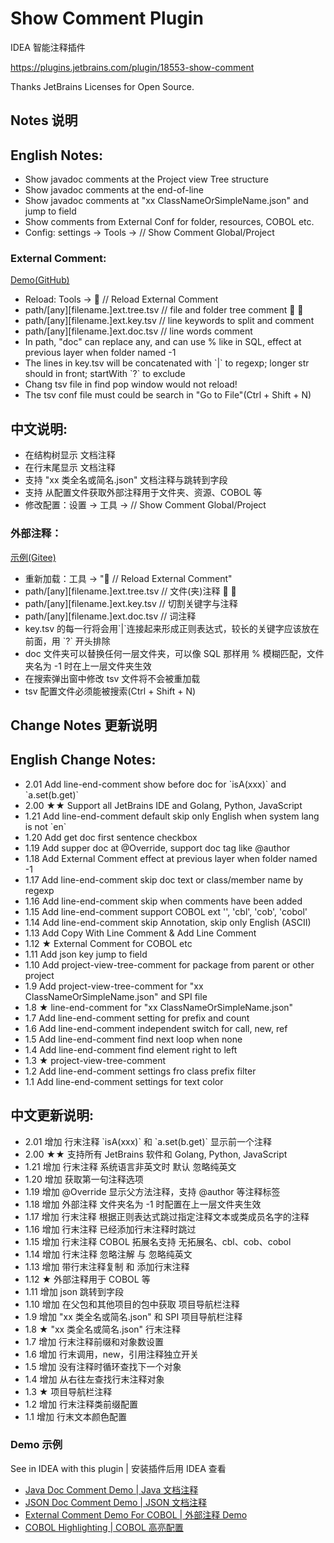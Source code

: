 # Show Comment Plugin
IDEA 智能注释插件

https://plugins.jetbrains.com/plugin/18553-show-comment

Thanks JetBrains Licenses for Open Source.

## Notes 说明

<h2>English Notes:</h2>
<ul>
<li>Show javadoc comments at the Project view Tree structure
<li>Show javadoc comments at the end-of-line
<li>Show javadoc comments at "xx ClassNameOrSimpleName.json" and jump to field
<li>Show comments from External Conf for folder, resources, COBOL etc.
<li>Config: settings -> Tools -> // Show Comment Global/Project
</ul>

<h3>External Comment:</h3>
<a href="https://github.com/LinWanCen/show-comment/tree/main/src/test/java/io/github/linwancen/plugin/show/demo/ext">Demo(GitHub)</a>
<ul>
<li>Reload: Tools -> 🔄 // Reload External Comment
<li>path/[any][filename.]ext.tree.tsv // file and folder tree comment 📝 📁
<li>path/[any][filename.]ext.key.tsv  // line keywords to split and comment
<li>path/[any][filename.]ext.doc.tsv  // line words comment
<li>In path, "doc" can replace any, and can use % like in SQL, effect at previous layer when folder named -1
<li>The lines in key.tsv will be concatenated with `|` to regexp; longer str should in front; startWith `?` to exclude
<li>Chang tsv file in find pop window would not reload!
<li>The tsv conf file must could be search in "Go to File"(Ctrl + Shift + N)
</ul>


<h2>中文说明:</h2>
<ul>
<li>在结构树显示 文档注释
<li>在行末尾显示 文档注释
<li>支持 "xx 类全名或简名.json" 文档注释与跳转到字段
<li>支持 从配置文件获取外部注释用于文件夹、资源、COBOL 等
<li>修改配置：设置 -> 工具 -> // Show Comment Global/Project
</ul>

<h3>外部注释：</h3>
<a href="https://gitee.com/LinWanCen/show-comment/tree/main/src/test/java/io/github/linwancen/plugin/show/demo/ext">示例(Gitee)</a>
<ul>
<li>重新加载：工具 -> "🔄 // Reload External Comment"
<li>path/[any][filename.]ext.tree.tsv // 文件(夹)注释 📝 📁
<li>path/[any][filename.]ext.key.tsv  // 切割关键字与注释
<li>path/[any][filename.]ext.doc.tsv  // 词注释
<li>key.tsv 的每一行将会用`|`连接起来形成正则表达式，较长的关键字应该放在前面，用 `?` 开头排除
<li>doc 文件夹可以替换任何一层文件夹，可以像 SQL 那样用 % 模糊匹配，文件夹名为 -1 时在上一层文件夹生效
<li>在搜索弹出窗中修改 tsv 文件将不会被重加载
<li>tsv 配置文件必须能被搜索(Ctrl + Shift + N)
</ul>



## Change Notes 更新说明

<h2>English Change Notes:</h2>
<ul>
<li>2.01  Add line-end-comment  show before doc for `isA(xxx)` and `a.set(b.get)`
<li>2.00  ★★ Support all JetBrains IDE and Golang, Python, JavaScript
<li>1.21  Add line-end-comment  default skip only English when system lang is not `en`
<li>1.20  Add get doc first sentence checkbox
<li>1.19  Add supper doc at @Override, support doc tag like @author
<li>1.18  Add External Comment  effect at previous layer when folder named -1
<li>1.17  Add line-end-comment  skip doc text or class/member name by regexp
<li>1.16  Add line-end-comment  skip when comments have been added
<li>1.15  Add line-end-comment  support COBOL ext '', 'cbl', 'cob', 'cobol'
<li>1.14  Add line-end-comment  skip Annotation, skip only English (ASCII)
<li>1.13  Add Copy With Line Comment & Add Line Comment
<li>1.12   ★  External Comment for COBOL etc
<li>1.11  Add json key jump to field
<li>1.10  Add project-view-tree-comment  for package from parent or other project
<li>1.9   Add project-view-tree-comment  for "xx ClassNameOrSimpleName.json" and SPI file
<li>1.8    ★  line-end-comment  for "xx ClassNameOrSimpleName.json"
<li>1.7   Add line-end-comment  setting for prefix and count
<li>1.6   Add line-end-comment  independent switch for call, new, ref
<li>1.5   Add line-end-comment  find next loop when none
<li>1.4   Add line-end-comment  find element right to left
<li>1.3    ★  project-view-tree-comment
<li>1.2   Add line-end-comment  settings fro class prefix filter
<li>1.1   Add line-end-comment  settings for text color
</ul>

<h2>中文更新说明:</h2>
<ul>
<li>2.01  增加 行末注释 `isA(xxx)` 和 `a.set(b.get)` 显示前一个注释
<li>2.00  ★★ 支持所有 JetBrains 软件和 Golang, Python, JavaScript
<li>1.21  增加 行末注释 系统语言非英文时 默认 忽略纯英文
<li>1.20  增加 获取第一句注释选项
<li>1.19  增加 @Override 显示父方法注释，支持 @author 等注释标签
<li>1.18  增加 外部注释 文件夹名为 -1 时配置在上一层文件夹生效
<li>1.17  增加 行末注释 根据正则表达式跳过指定注释文本或类成员名字的注释
<li>1.16  增加 行末注释 已经添加行末注释时跳过
<li>1.15  增加 行末注释 COBOL 拓展名支持 无拓展名、cbl、cob、cobol
<li>1.14  增加 行末注释 忽略注解 与 忽略纯英文
<li>1.13  增加 带行末注释复制 和 添加行末注释
<li>1.12   ★  外部注释用于 COBOL 等
<li>1.11  增加 json 跳转到字段
<li>1.10  增加 在父包和其他项目的包中获取 项目导航栏注释
<li>1.9   增加 "xx 类全名或简名.json" 和 SPI 项目导航栏注释
<li>1.8    ★  "xx 类全名或简名.json" 行末注释
<li>1.7   增加 行末注释前缀和对象数设置
<li>1.6   增加 行末调用，new，引用注释独立开关
<li>1.5   增加 没有注释时循环查找下一个对象
<li>1.4   增加 从右往左查找行末注释对象
<li>1.3    ★  项目导航栏注释
<li>1.2   增加 行末注释类前缀配置
<li>1.1   增加 行末文本颜色配置
</ul>



### Demo 示例

See in IDEA with this plugin | 安装插件后用 IDEA 查看

- [Java Doc Comment Demo | Java 文档注释](src/test/java/io/github/linwancen/plugin/show/demo/java/Call.java)
- [JSON Doc Comment Demo | JSON 文档注释](src/test/java/io/github/linwancen/plugin/show/demo/json/base-Pojo.json)
- [External Comment Demo For COBOL | 外部注释 Demo](src/test/java/io/github/linwancen/plugin/show/demo/ext/cobol/demo/BASE.cbl)  
- [COBOL Highlighting | COBOL 高亮配置](src/test/java/io/github/linwancen/plugin/show/demo/ext/cobol/cobol/COBOL_IDEA.md)